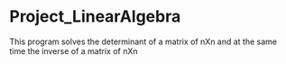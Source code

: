 # Project_LinearAlgebra
This program solves the determinant of a matrix of nXn and at the same time the inverse of a matrix of nXn

